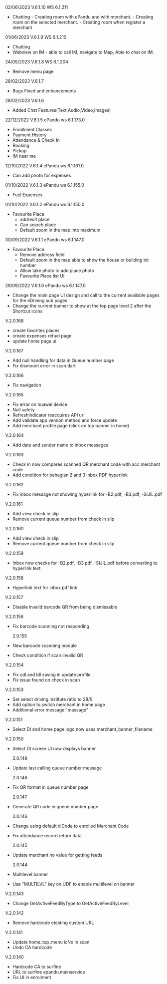 02/06/2023 V.6.1.10
WS 6.1.211

- Chatting - Creating room with ePandu and with merchant. - Creating room on the selected merchant. - Creating room when register a merchant

01/06/2023 V.6.1.9
WS 6.1.210

- Chatting
- Webview on IM - able to call IM, navigate to Map, Able to chat on IM.

24/05/2023 V.6.1.8
WS 6.1.204

- Remove menu page

28/02/2023 V.6.1.7

- Bugs Fixed and enhancements

28/02/2023 V.6.1.6

- Added Chat Features(Text,Audio,Video,Images)

22/12/2022 V.6.1.5
ePandu ws 6.1.173.0

- Enrollment Classes
- Payment History
- Attendance & Check In
- Booking
- Pickup
- IM near me

12/10/2022 V.6.1.4
ePandu ws 6.1.161.0

- Can add photo for expenses

01/10/2022 V.6.1.3
ePandu ws 6.1.155.0

- Fuel Expenses

01/10/2022 V.6.1.2
ePandu ws 6.1.150.0

- Favourite Place
  - add/edit place
  - Can search place
  - Default zoom in the map into maximum

30/09/2022 V.6.1.1
ePandu ws 6.1.147.0

- Favourite Place
  - Remove address field
  - Default zoom in the map able to show the house or building lot number
  - Allow take photo to add place photo
  - Favourite Place list UI

29/09/2022 V.6.1.0
ePandu ws 6.1.147.0

- Change the main page UI design and call to the current available pages for the eDriving sub pages
- Change the current banner to show at the top page level 2 after the Shortcut icons

V.2.0.168

- create favorites places
- create expenses refuel page
- update home page ui

V.2.0.167

- Add null handling for data in Queue number page
- Fix dismount error in scan.dart

V.2.0.166

- Fix navigation

V.2.0.165

- Fix error on huawei device
- Null safety
- RefreshIndicator reacquires API url
- Add validate app version method and force update
- Add merchant profile page (click on top banner in home)

V.2.0.164

- Add date and sender name to inbox messages

V.2.0.163

- Check in now compares scanned QR merchant code with acc merchant code
- Add condition for bahagian 2 and 3 inbox PDF hyperlink

V.2.0.162

- Fix inbox message not showing hyperlink for -B2.pdf, -B3.pdf, -SIJIL.pdf

V.2.0.161

- Add view check in slip
- Remove current queue number from check in slip

V.2.0.160

- Add view check in slip
- Remove current queue number from check in slip

V.2.0.159

- Inbox now checks for -B2.pdf, -B3.pdf, -SIJIL.pdf before converting to hyperlink text

V.2.0.158

- Hyperlink text for inbox pdf link

V.2.0.157

- Disable invalid barcode QR from being dismissable

V.2.0.156

- Fix barcode scanning not responding

  2.0.155

- New barcode scanning module
- Check condition if scan invalid QR

V.2.0.154

- Fix cdl and ldl saving in update profile
- Fix issue found on check in scan

V.2.0.153

- Set select driving institute ratio to 28/9
- Add option to switch merchant in home page
- Additional error message "massage"

V.2.0.151

- Select DI and home page logo now uses merchant_banner_filename

V.2.0.150

- Select DI screen UI now displays banner

  2.0.149

- Update last calling queue number message

  2.0.148

- Fix QR format in queue number page

  2.0.147

- Generate QR code in queue number page

  2.0.146

- Change using default diCode to enrolled Merchant Code
- Fix attendance record return data

  2.0.145

- Update merchant no value for getting feeds

  2.0.144

- Multilevel banner
- Use "MULTILVL" key on UDF to enable multilevel on banner

V.2.0.143

- Change GetActiveFeedByType to GetActiveFeedByLevel

V.2.0.142

- Remove hardcode etesting custom URL

V.2.0.141

- Update home_top_menu icNo in scan
- Undo CA hardcode

V.2.0.140

- Hardcode CA to surfine
- URL to surfine epandu.mainservice
- Fix UI in enrolment
